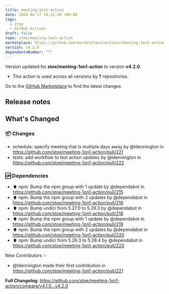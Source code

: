 ```yaml
---
title: meeting-1on1-action
date: 2024-04-17 19:31:20 +00:00
tags:
  - stoe
  - GitHub Actions
draft: false
repo: stoe/meeting-1on1-action
marketplace: https://github.com/marketplace/actions/meeting-1on1-action
version: v4.2.0
dependentsNumber: "?"
---
```



Version updated for **stoe/meeting-1on1-action** to version **v4.2.0**.
- This action is used across all versions by **?** repositories.

Go to the [GitHub Marketplace](https://github.com/marketplace/actions/meeting-1on1-action) to find the latest changes.

## Release notes

<!-- Release notes generated using configuration in .github/release.yml at v4.2.0 -->

## What's Changed
### 📦 Changes
* schedule: specify meeting that is multiple days away by @ldennington in https://github.com/stoe/meeting-1on1-action/pull/221
* tests: add workflow to test action updates by @ldennington in https://github.com/stoe/meeting-1on1-action/pull/222
### 🆙 Dependencies
* ⬆️ npm: Bump the npm group with 1 update by @dependabot in https://github.com/stoe/meeting-1on1-action/pull/215
* ⬆️ npm: Bump the npm group with 2 updates by @dependabot in https://github.com/stoe/meeting-1on1-action/pull/216
* ⬆️ npm: Bump undici from 5.27.0 to 5.28.3 by @dependabot in https://github.com/stoe/meeting-1on1-action/pull/218
* ⬆️ npm: Bump the npm group with 1 update by @dependabot in https://github.com/stoe/meeting-1on1-action/pull/219
* ⬆️ npm: Bump the npm group with 2 updates by @dependabot in https://github.com/stoe/meeting-1on1-action/pull/220
* ⬆️ npm: Bump undici from 5.28.3 to 5.28.4 by @dependabot in https://github.com/stoe/meeting-1on1-action/pull/223

New Contributors ✨
* @ldennington made their first contribution in https://github.com/stoe/meeting-1on1-action/pull/221

**Full Changelog**: https://github.com/stoe/meeting-1on1-action/compare/v4.1.0...v4.2.0
